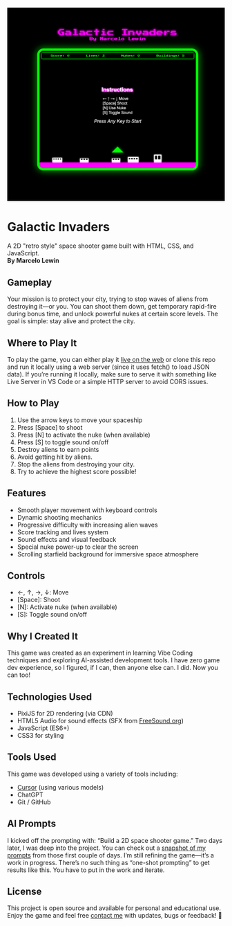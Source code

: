 [ ![Galactic Invaders](./assets/galactic-invaders.png "Galactic Invaders") ](https://bymarcelolewin.github.io/Galactic-Invaders/)

# Galactic Invaders

A 2D "retro style" space shooter game built with HTML, CSS, and JavaScript.<br>
**By Marcelo Lewin**

## Gameplay
Your mission is to protect your city, trying to stop waves of aliens from destroying it—or you. You can shoot them down, get temporary rapid-fire during bonus time, and unlock powerful nukes at certain score levels. The goal is simple: stay alive and protect the city.

## Where to Play It
To play the game, you can either play it [live on the web](https://bymarcelolewin.github.io/Galactic-Invaders/) or clone this repo and run it locally using a web server (since it uses fetch() to load JSON data). If you’re running it locally, make sure to serve it with something like Live Server in VS Code or a simple HTTP server to avoid CORS issues.

## How to Play
1. Use the arrow keys to move your spaceship
2. Press \[Space] to shoot
3. Press \[N] to activate the nuke (when available)
4. Press \[S] to toggle sound on/off
5. Destroy aliens to earn points
6. Avoid getting hit by aliens.
7. Stop the aliens from destroying your city.
8. Try to achieve the highest score possible!

## Features
- Smooth player movement with keyboard controls
- Dynamic shooting mechanics
- Progressive difficulty with increasing alien waves
- Score tracking and lives system
- Sound effects and visual feedback
- Special nuke power-up to clear the screen
- Scrolling starfield background for immersive space atmosphere

## Controls
- ←, ↑, →, ↓: Move
- \[Space]: Shoot
- \[N]: Activate nuke (when available)
- \[S]: Toggle sound on/off

## Why I Created It
This game was created as an experiment in learning Vibe Coding techniques and exploring AI-assisted development tools. I have zero game dev experience, so I figured, if I can, then anyone else can.  I did.  Now you can too!

## Technologies Used
- PixiJS for 2D rendering (via CDN)
- HTML5 Audio for sound effects (SFX from [FreeSound.org](https://www.freesound.org))
- JavaScript (ES6+)
- CSS3 for styling

## Tools Used
This game was developed using a variety of tools including:
- [Cursor](https://www.cursor.com/) (using various models)
- ChatGPT
- Git / GitHub

## AI Prompts
I kicked off the prompting with: “Build a 2D space shooter game.” Two days later, I was deep into the project. You can check out a [snapshot of my prompts](./assets/first-couple-of-days-prompts.md) from those first couple of days. I’m still refining the game—it’s a work in progress. There’s no such thing as “one-shot prompting” to get results like this. You have to put in the work and iterate.

## License
This project is open source and available for personal and educational use. Enjoy the game and feel free [contact me](mailto:marcelo@redpillbluepillstudios.com) with updates, bugs or feedback! 🚀 